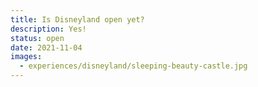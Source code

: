 ```yaml
---
title: Is Disneyland open yet?
description: Yes!
status: open
date: 2021-11-04
images:
  - experiences/disneyland/sleeping-beauty-castle.jpg
---
```

